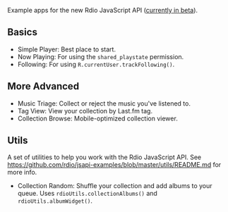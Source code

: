 Example apps for the new Rdio JavaScript API ([currently in beta](https://groups.google.com/forum/?hl=en&fromgroups=#!topic/rdio-api/_UlW2Oc6Dvc)).

## Basics

* Simple Player: Best place to start.
* Now Playing: For using the `shared_playstate` permission.
* Following: For using `R.currentUser.trackFollowing()`.

## More Advanced

* Music Triage: Collect or reject the music you've listened to.
* Tag View: View your collection by Last.fm tag.
* Collection Browse: Mobile-optimized collection viewer.

## Utils

A set of utilities to help you work with the Rdio JavaScript API. See https://github.com/rdio/jsapi-examples/blob/master/utils/README.md for more info.

* Collection Random: Shuffle your collection and add albums to your queue. Uses `rdioUtils.collectionAlbums()` and `rdioUtils.albumWidget()`.
